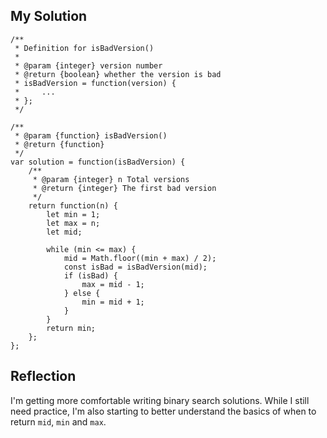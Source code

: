## My Solution

```
/**
 * Definition for isBadVersion()
 *
 * @param {integer} version number
 * @return {boolean} whether the version is bad
 * isBadVersion = function(version) {
 *     ...
 * };
 */

/**
 * @param {function} isBadVersion()
 * @return {function}
 */
var solution = function(isBadVersion) {
    /**
     * @param {integer} n Total versions
     * @return {integer} The first bad version
     */
    return function(n) {
        let min = 1;
        let max = n;
        let mid;

        while (min <= max) {
            mid = Math.floor((min + max) / 2);
            const isBad = isBadVersion(mid);
            if (isBad) {
                max = mid - 1;
            } else {
                min = mid + 1;
            }
        }
        return min;
    };
};
```

## Reflection

I'm getting more comfortable writing binary search solutions. While I still need practice, I'm also starting to better understand the basics of when to return `mid`, `min` and `max`.
